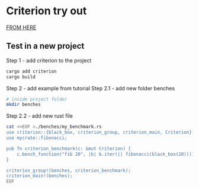 # Criterion try out

[FROM HERE](https://bheisler.github.io/criterion.rs/book/getting_started.html)

## Test in a new project

Step 1 - add criterion to the project

```bash
cargo add criterion
cargo build
```

Step 2 - add example from tutorial
Step 2.1 - add new folder benches

```bash
# inside project folder
mkdir benches
```

Step 2.2 -  add new rust file

```bash
cat <<EOF >./benches/my_benchmark.rs
use criterion::{black_box, criterion_group, criterion_main, Criterion};
use mycrate::fibonacci;

pub fn criterion_benchmark(c: &mut Criterion) {
    c.bench_function("fib 20", |b| b.iter(|| fibonacci(black_box(20))));
}

criterion_group!(benches, criterion_benchmark);
criterion_main!(benches);
EOF
```
